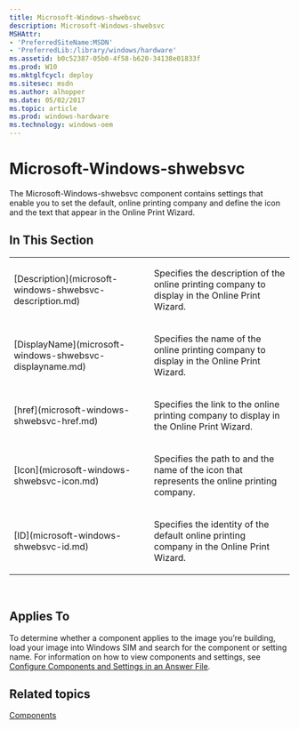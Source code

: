 ```yaml
---
title: Microsoft-Windows-shwebsvc
description: Microsoft-Windows-shwebsvc
MSHAttr:
- 'PreferredSiteName:MSDN'
- 'PreferredLib:/library/windows/hardware'
ms.assetid: b0c52387-05b0-4f58-b620-34138e01833f
ms.prod: W10
ms.mktglfcycl: deploy
ms.sitesec: msdn
ms.author: alhopper
ms.date: 05/02/2017
ms.topic: article
ms.prod: windows-hardware
ms.technology: windows-oem
---
```


# Microsoft-Windows-shwebsvc


The Microsoft-Windows-shwebsvc component contains settings that enable you to set the default, online printing company and define the icon and the text that appear in the Online Print Wizard.

## In This Section


<table>
<colgroup>
<col width="50%" />
<col width="50%" />
</colgroup>
<tbody>
<tr class="odd">
<td><p>[Description](microsoft-windows-shwebsvc-description.md)</p></td>
<td><p>Specifies the description of the online printing company to display in the Online Print Wizard.</p></td>
</tr>
<tr class="even">
<td><p>[DisplayName](microsoft-windows-shwebsvc-displayname.md)</p></td>
<td><p>Specifies the name of the online printing company to display in the Online Print Wizard.</p></td>
</tr>
<tr class="odd">
<td><p>[href](microsoft-windows-shwebsvc-href.md)</p></td>
<td><p>Specifies the link to the online printing company to display in the Online Print Wizard.</p></td>
</tr>
<tr class="even">
<td><p>[Icon](microsoft-windows-shwebsvc-icon.md)</p></td>
<td><p>Specifies the path to and the name of the icon that represents the online printing company.</p></td>
</tr>
<tr class="odd">
<td><p>[ID](microsoft-windows-shwebsvc-id.md)</p></td>
<td><p>Specifies the identity of the default online printing company in the Online Print Wizard.</p></td>
</tr>
</tbody>
</table>

 

## Applies To


To determine whether a component applies to the image you’re building, load your image into Windows SIM and search for the component or setting name. For information on how to view components and settings, see [Configure Components and Settings in an Answer File](https://msdn.microsoft.com/library/windows/hardware/dn915078).

## Related topics


[Components](components-b-unattend.md)

 

 







